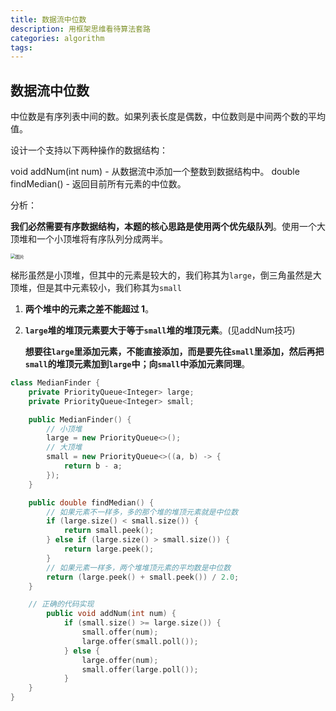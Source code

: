 ```yaml
---
title: 数据流中位数
description: 用框架思维看待算法套路
categories: algorithm
tags:
---
```


## 数据流中位数

中位数是有序列表中间的数。如果列表长度是偶数，中位数则是中间两个数的平均值。

设计一个支持以下两种操作的数据结构：

void addNum(int num) - 从数据流中添加一个整数到数据结构中。
double findMedian() - 返回目前所有元素的中位数。

分析：

**我们必然需要有序数据结构，本题的核心思路是使用两个优先级队列**。使用一个大顶堆和一个小顶堆将有序队列分成两半。

<img src="https://mmbiz.qpic.cn/sz_mmbiz_jpg/gibkIz0MVqdEqmDektgFAZh0j0hW5oRYgWchxg0mXJDZI4ycjoM2BTBGesicmkmmg4VgnLA9YLcJM0EuicIy8aA7w/640?wx_fmt=jpeg&tp=webp&wxfrom=5&wx_lazy=1&wx_co=1" alt="图片" style="zoom:50%;" />

梯形虽然是小顶堆，但其中的元素是较大的，我们称其为`large`，倒三角虽然是大顶堆，但是其中元素较小，我们称其为`small`

1. **两个堆中的元素之差不能超过 1**。

2. **`large`堆的堆顶元素要大于等于`small`堆的堆顶元素**。(见addNum技巧)

   **想要往`large`里添加元素，不能直接添加，而是要先往`small`里添加，然后再把`small`的堆顶元素加到`large`中；向`small`中添加元素同理**。

```c++
class MedianFinder {
    private PriorityQueue<Integer> large;
    private PriorityQueue<Integer> small;

    public MedianFinder() {
        // 小顶堆
        large = new PriorityQueue<>();
        // 大顶堆
        small = new PriorityQueue<>((a, b) -> {
            return b - a;
        });
    }

    public double findMedian() {
        // 如果元素不一样多，多的那个堆的堆顶元素就是中位数
        if (large.size() < small.size()) {
            return small.peek();
        } else if (large.size() > small.size()) {
            return large.peek();
        }
        // 如果元素一样多，两个堆堆顶元素的平均数是中位数
        return (large.peek() + small.peek()) / 2.0;
    }

    // 正确的代码实现
		public void addNum(int num) {
    		if (small.size() >= large.size()) {
        		small.offer(num);
        		large.offer(small.poll());
    		} else {
        		large.offer(num);
        		small.offer(large.poll());
    		}
    }
}
```



